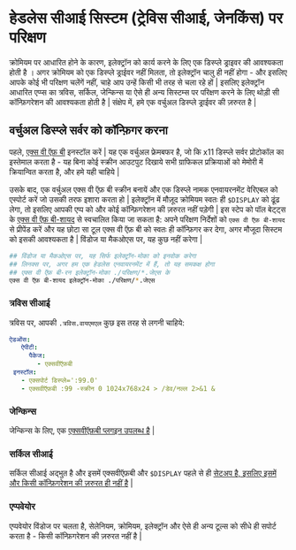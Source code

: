 # हेडलेस सीआई सिस्टम (ट्रेविस सीआई, जेनकिंस) पर परिक्षण

क्रोमियम पर आधारित होने के कारण, इलेक्ट्रॉन को कार्य करने के लिए एक डिस्प्ले ड्राइवर की आवश्यकता होती है । अगर क्रोमियम को एक डिस्प्ले ड्राईवर नहीं मिलता, तो इलेक्ट्रॉन चालु ही नहीं होगा - और इसलिए आपके कोई भी परिक्षण चलेंगें नहीं, चाहे आप उन्हें किसी भी तरह से चला रहे हों | इसलिए इलेक्ट्रॉन आधारित एप्प्स का त्रविस, सर्किल, जेन्किन्स या ऐसे ही अन्य सिस्टम्स पर परिक्षण करने के लिए थोड़ी सी कॉन्फ़िगरेशन की आवश्यकता होती है | संक्षेप में, हमे एक वर्चुअल डिस्प्ले ड्राईवर की ज़रुरत है |

## वर्चुअल डिस्प्ले सर्वर को कॉन्फ़िगर करना

पहले, [एक्स वी ऍफ़ बी](https://en.wikipedia.org/wiki/Xvfb) इनस्टॉल करें | यह एक वर्चुअल फ्रेमबफर है, जो कि x11 डिस्प्ले सर्वर प्रोटोकॉल का इस्तेमाल करता है - यह बिना कोई स्क्रीन आउटपुट दिखाये सभी ग्राफिकल प्रक्रियाओं को मेमोरी में क्रियान्वित करता है, और हमे यही चाहिये |

उसके बाद, एक वर्चुअल एक्स वी ऍफ़ बी स्क्रीन बनायें और एक डिस्प्ले नामक एनवायरनमेंट वेरिएबल को एस्पोर्ट करें जो उसकी तरफ इशारा करता हो | इलेक्ट्रॉन में मौज़ूद क्रोमियम स्वतः ही `$DISPLAY` को ढूंढ लेगा, तो इसलिए आपकी एप्प को और कोई कॉन्फ़िगरेशन की ज़रुरत नहीं पड़ेगी | इस स्टेप को पॉल बेट्ट्स के [एक्स वी ऍफ़ बी-शायद](https://github.com/paulcbetts/xvfb-maybe) से स्वचालित किया जा सकता है: अपने परिक्षण निर्देशों को `एक्स वी ऍफ़ बी-शायद` से प्रीपेंड करें और यह छोटा सा टूल एक्स वी ऍफ़ बी को स्वतः ही कॉन्फ़िगर कर देगा, अगर मौजूदा सिस्टम को इसकी आवश्यकता है | विंडोज या मैकओएस पर, यह कुछ नहीं करेगा |

```sh
## विंडोज या मैकओएस पर, यह सिर्फ इलेक्ट्रॉन-मोका को इनवोक करेगा 
## लिनक्स पर, अगर हम एक हेडलेस एनवायरनमेंट में हैं, तो यह समकक्ष होगा 
## एक्स वी ऍफ़ बी-रन इलेक्ट्रॉन-मोका ./परिक्षण/*.जेएस के 
एक्स वी ऍफ़ बी-शायद इलेक्ट्रॉन-मोका ./परिक्षण/*.जेएस
```

### त्रविस सीआई

त्रविस पर, आपकी `.त्रविस.वायएमएल` कुछ इस तरह से लगनी चाहिये:

```yml
ऐडओंस:
   ऐपीटी:
     पैकेज:
       - एक्सवीऍफ़बी
 इनस्टॉल:
   - एक्सपोर्ट डिस्प्ले=':99.0'
   - एक्सवीऍफ़बी :99 -स्क्रीन 0 1024x768x24 > /डेव/नल्ल 2>&1 &
```

### जेन्किन्स

जेन्किन्स के लिए, एक [एक्सवीऍफ़बी प्लगइन उपलब्ध है](https://wiki.jenkins-ci.org/display/JENKINS/Xvfb+Plugin) |

### सर्किल सीआई

सर्किल सीआई अद्भुत है और इसमें एक्सवीऍफ़बी और `$DISPLAY` पहले से ही [सेटअप है, इसलिए इसमें और किसी कॉन्फ़िगरेशन की ज़रुरत ही नहीं है](https://circleci.com/docs/environment#browsers) |

### एप्पवेयोर

एप्पवेयोर विंडोज पर चलता है, सेलेनियम, क्रोमियम, इलेक्ट्रॉन और ऐसे ही अन्य टूल्स को सीधे ही सपोर्ट करता है - किसी कॉन्फ़िगरेशन की ज़रुरत नहीं है |